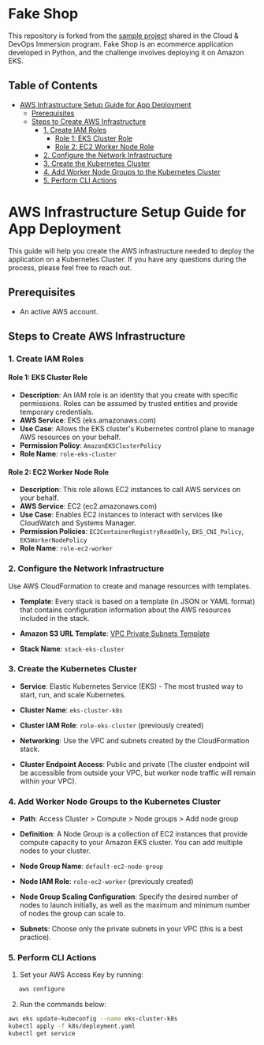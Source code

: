 # Fake Shop

This repository is forked from the [sample project](https://github.com/KubeDev/fake-shop) shared in the Cloud & DevOps Immersion program. Fake Shop is an ecommerce application developed in Python, and the challenge involves deploying it on Amazon EKS. 

## Table of Contents

- [AWS Infrastructure Setup Guide for App Deployment](#aws-infrastructure-setup-guide-for-app-deployment)
  - [Prerequisites](#prerequisites)
  - [Steps to Create AWS Infrastructure](#steps-to-create-aws-infrastructure)
    - [1. Create IAM Roles](#1-create-iam-roles)
      - [Role 1: EKS Cluster Role](#role-1-eks-cluster-role)
      - [Role 2: EC2 Worker Node Role](#role-2-ec2-worker-node-role)
    - [2. Configure the Network Infrastructure](#2-configure-the-network-infrastructure)
    - [3. Create the Kubernetes Cluster](#3-create-the-kubernetes-cluster)
    - [4. Add Worker Node Groups to the Kubernetes Cluster](#4-add-worker-node-groups-to-the-kubernetes-cluster)
    - [5. Perform CLI Actions](#5-perform-cli-actions)
   

# AWS Infrastructure Setup Guide for App Deployment

This guide will help you create the AWS infrastructure needed to deploy the application on a Kubernetes Cluster. If you have any questions during the process, please feel free to reach out.

## Prerequisites

- An active AWS account.

## Steps to Create AWS Infrastructure

### 1. Create IAM Roles

#### Role 1: EKS Cluster Role
- **Description**: An IAM role is an identity that you create with specific permissions. Roles can be assumed by trusted entities and provide temporary credentials.
- **AWS Service**: EKS (eks.amazonaws.com)
- **Use Case**: Allows the EKS cluster's Kubernetes control plane to manage AWS resources on your behalf.
- **Permission Policy**: `AmazonEKSClusterPolicy`
- **Role Name**: `role-eks-cluster`

#### Role 2: EC2 Worker Node Role
- **Description**: This role allows EC2 instances to call AWS services on your behalf.
- **AWS Service**: EC2 (ec2.amazonaws.com)
- **Use Case**: Enables EC2 instances to interact with services like CloudWatch and Systems Manager.
- **Permission Policies**: `EC2ContainerRegistryReadOnly`, `EKS_CNI_Policy`, `EKSWorkerNodePolicy`
- **Role Name**: `role-ec2-worker`

### 2. Configure the Network Infrastructure

Use AWS CloudFormation to create and manage resources with templates.

- **Template**: Every stack is based on a template (in JSON or YAML format) that contains configuration information about the AWS resources included in the stack.
  
- **Amazon S3 URL Template**: 
  [VPC Private Subnets Template](https://s3.us-west-2.amazonaws.com/amazon-eks/cloudformation/2020-10-29/amazon-eks-vpc-private-subnets.yaml)
  
- **Stack Name**: `stack-eks-cluster`

### 3. Create the Kubernetes Cluster

- **Service**: Elastic Kubernetes Service (EKS) - The most trusted way to start, run, and scale Kubernetes.
  
- **Cluster Name**: `eks-cluster-k8s`
  
- **Cluster IAM Role**: `role-eks-cluster` (previously created)

- **Networking**: Use the VPC and subnets created by the CloudFormation stack.
  
- **Cluster Endpoint Access**: Public and private (The cluster endpoint will be accessible from outside your VPC, but worker node traffic will remain within your VPC).

### 4. Add Worker Node Groups to the Kubernetes Cluster

- **Path**: Access Cluster > Compute > Node groups > Add node group
  
- **Definition**: A Node Group is a collection of EC2 instances that provide compute capacity to your Amazon EKS cluster. You can add multiple nodes to your cluster.
  
- **Node Group Name**: `default-ec2-node-group`
  
- **Node IAM Role**: `role-ec2-worker` (previously created)

- **Node Group Scaling Configuration**: Specify the desired number of nodes to launch initially, as well as the maximum and minimum number of nodes the group can scale to.
  
- **Subnets**: Choose only the private subnets in your VPC (this is a best practice).

### 5. Perform CLI Actions

1. Set your AWS Access Key by running:
```bash
   aws configure
```
2. Run the commands below:
```bash
aws eks update-kubeconfig --name eks-cluster-k8s
kubectl apply -f k8s/deployment.yaml
kubectl get service
```
